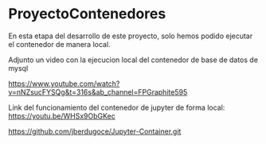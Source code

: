 # ProyectoContenedores
En esta etapa del desarrollo de este proyecto, solo hemos podido ejecutar el contenedor de manera local.

Adjunto un video con la ejecucion local del contenedor de base de datos de mysql

https://www.youtube.com/watch?v=nNZsucFYSQg&t=316s&ab_channel=FPGraphite595

Link del funcionamiento del contenedor de jupyter de forma local:
https://youtu.be/WHSx9ObGKec

https://github.com/jberdugoce/Jupyter-Container.git
